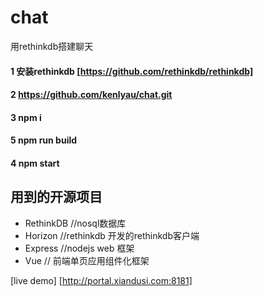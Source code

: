 # chat
用rethinkdb搭建聊天

#### 1 安装rethinkdb [https://github.com/rethinkdb/rethinkdb]

#### 2 https://github.com/kenlyau/chat.git

#### 3 npm i

#### 5 npm run build

#### 4 npm start


## 用到的开源项目
- RethinkDB //nosql数据库
- Horizon //rethinkdb 开发的rethinkdb客户端
- Express //nodejs web 框架
- Vue // 前端单页应用组件化框架

[live demo] [http://portal.xiandusi.com:8181]
